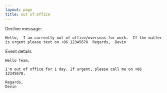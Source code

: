 ```yaml
---
layout: page
title: out of office
---
```


Decline message:

```
Hello,  I am currently out of office/overseas for work.  If the matter is urgent please text on +86 12345678  Regards,  Devin
```

Event details

```
Hello Team,

I'm out of office for 1 day. If urgent, please call me on +86 12345678. 

Regards,
Devin
```